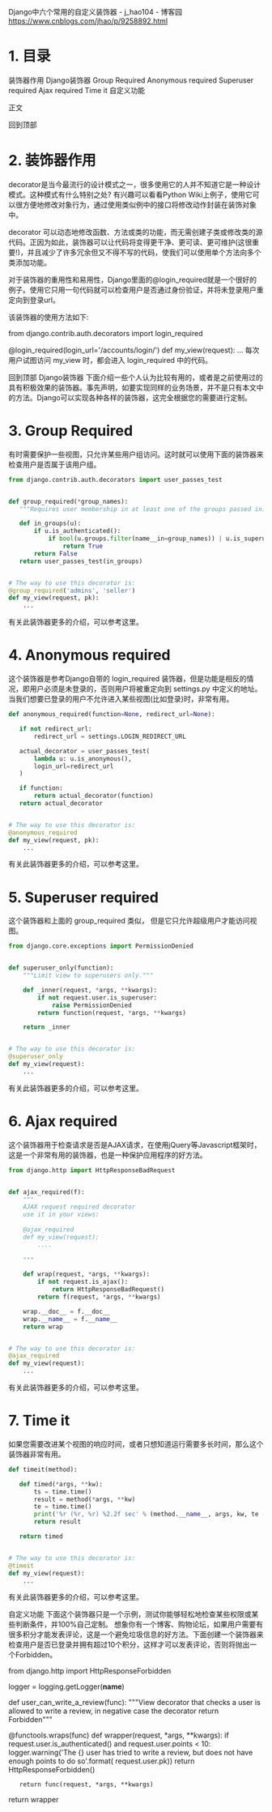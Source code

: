Django中六个常用的自定义装饰器 - j_hao104 - 博客园 https://www.cnblogs.com/jhao/p/9258892.html

# 1. 目录

装饰器作用
Django装饰器
Group Required
Anonymous required
Superuser required
Ajax required
Time it
自定义功能
 

正文

回到顶部

# 2. 装饰器作用
decorator是当今最流行的设计模式之一，很多使用它的人并不知道它是一种设计模式。这种模式有什么特别之处? 有兴趣可以看看Python Wiki上例子，使用它可以很方便地修改对象行为，通过使用类似例中的接口将修改动作封装在装饰对象中。

decorator 可以动态地修改函数、方法或类的功能，而无需创建子类或修改类的源代码。正因为如此，装饰器可以让代码将变得更干净、更可读、更可维护(这很重要!)，并且减少了许多冗余但又不得不写的代码，使我们可以使用单个方法向多个类添加功能。

对于装饰器的重用性和易用性，Django里面的@login_required就是一个很好的例子。使用它只用一句代码就可以检查用户是否通过身份验证，并将未登录用户重定向到登录url。

该装饰器的使用方法如下:

from django.contrib.auth.decorators import login_required

@login_required(login_url='/accounts/login/')
def my_view(request):
    ...
每次用户试图访问 my_view 时，都会进入 login_required 中的代码。

回到顶部
Django装饰器
下面介绍一些个人认为比较有用的，或者是之前使用过的具有积极效果的装饰器。事先声明，如要实现同样的业务场景，并不是只有本文中的方法。Django可以实现各种各样的装饰器，这完全根据您的需要进行定制。

# 3. Group Required
有时需要保护一些视图，只允许某些用户组访问。这时就可以使用下面的装饰器来检查用户是否属于该用户组。

```py
from django.contrib.auth.decorators import user_passes_test


def group_required(*group_names):
   """Requires user membership in at least one of the groups passed in."""

   def in_groups(u):
       if u.is_authenticated():
           if bool(u.groups.filter(name__in=group_names)) | u.is_superuser:
               return True
       return False
   return user_passes_test(in_groups)


# The way to use this decorator is:
@group_required('admins', 'seller')
def my_view(request, pk):
    ...
```
有关此装饰器更多的介绍，可以参考这里。

# 4. Anonymous required
这个装饰器是参考Django自带的 login_required 装饰器，但是功能是相反的情况，即用户必须是未登录的，否则用户将被重定向到 settings.py 中定义的地址。当我们想要已登录的用户不允许进入某些视图(比如登录)时，非常有用。

```py
def anonymous_required(function=None, redirect_url=None):

   if not redirect_url:
       redirect_url = settings.LOGIN_REDIRECT_URL

   actual_decorator = user_passes_test(
       lambda u: u.is_anonymous(),
       login_url=redirect_url
   )

   if function:
       return actual_decorator(function)
   return actual_decorator


# The way to use this decorator is:
@anonymous_required
def my_view(request, pk):
    ...
```
有关此装饰器更多的介绍，可以参考这里。

# 5. Superuser required
这个装饰器和上面的 group_required 类似， 但是它只允许超级用户才能访问视图。

```py
from django.core.exceptions import PermissionDenied


def superuser_only(function):
    """Limit view to superusers only."""

    def _inner(request, *args, **kwargs):
        if not request.user.is_superuser:
            raise PermissionDenied
        return function(request, *args, **kwargs)

    return _inner


# The way to use this decorator is:
@superuser_only
def my_view(request):
    ...
```
有关此装饰器更多的介绍，可以参考这里。

# 6. Ajax required
这个装饰器用于检查请求是否是AJAX请求，在使用jQuery等Javascript框架时，这是一个非常有用的装饰器，也是一种保护应用程序的好方法。

```py
from django.http import HttpResponseBadRequest


def ajax_required(f):
    """
    AJAX request required decorator
    use it in your views:
 
    @ajax_required
    def my_view(request):
        ....
 
    """

    def wrap(request, *args, **kwargs):
        if not request.is_ajax():
            return HttpResponseBadRequest()
        return f(request, *args, **kwargs)

    wrap.__doc__ = f.__doc__
    wrap.__name__ = f.__name__
    return wrap


# The way to use this decorator is:
@ajax_required
def my_view(request):
    ...
```
有关此装饰器更多的介绍，可以参考这里。

# 7. Time it
如果您需要改进某个视图的响应时间，或者只想知道运行需要多长时间，那么这个装饰器非常有用。

```py
def timeit(method):

   def timed(*args, **kw):
       ts = time.time()
       result = method(*args, **kw)
       te = time.time()
       print('%r (%r, %r) %2.2f sec' % (method.__name__, args, kw, te - ts))
       return result

   return timed


# The way to use this decorator is:
@timeit
def my_view(request):
    ...
```
有关此装饰器更多的介绍，可以参考这里。

自定义功能
下面这个装饰器只是一个示例，测试你能够轻松地检查某些权限或某些判断条件，并100%自己定制。
想象你有一个博客、购物论坛，如果用户需要有很多积分才能发表评论，这是一个避免垃圾信息的好方法。下面创建一个装饰器来检查用户是否已登录并拥有超过10个积分，这样才可以发表评论，否则将抛出一个Forbidden。

from django.http import HttpResponseForbidden


logger = logging.getLogger(__name__)


def user_can_write_a_review(func):
   """View decorator that checks a user is allowed to write a review, in negative case the decorator return Forbidden"""

   @functools.wraps(func)
   def wrapper(request, *args, **kwargs):
       if request.user.is_authenticated() and request.user.points < 10:
           logger.warning('The {} user has tried to write a review, but does not have enough points to do so'.format( request.user.pk))
           return HttpResponseForbidden()

       return func(request, *args, **kwargs)

   return wrapper